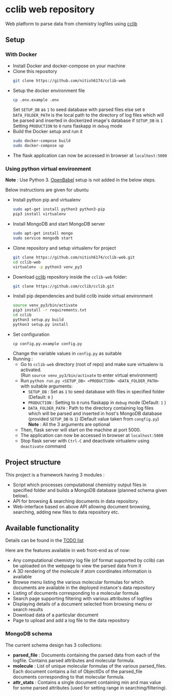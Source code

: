 # cclib web repository

Web platform to parse data from chemistry logfiles using [cclib](https://github.com/cclib/cclib)


## Setup

### With Docker

* Install Docker and docker-compose on your machine  
* Clone this repository  
  ```bash
  git clone https://github.com/nitish6174/cclib-web
  ```
* Setup the docker environment file
  ```bash
  cp .env.example .env
  ```
  Set ```SETUP_DB``` as ```1``` to seed database with parsed files else set ```0```  
  ```DATA_FOLDER_PATH``` is the local path to the directory of log files which will be parsed and inserted in dockerized image's database if ```SETUP_DB``` is ```1```  
  Setting ```PRODUCTION``` to ```0``` runs flaskapp in ```debug``` mode
* Build the Docker setup and run it 
  ```bash
  sudo docker-compose build
  sudo docker-compose up
  ```  
* The flask application can now be accessed in browser at ```localhost:5000```


### Using python virtual environment

**Note** : Use Python 3. [OpenBabel](http://openbabel.org/docs/current/) setup is not added in the below steps.

Below instructions are given for ubuntu

* Install python pip and virtualenv  
  ```bash
  sudo apt-get install python3 python3-pip
  pip3 install virtualenv
  ```  
* Install MongoDB and start MongoDB server  
  ```bash
  sudo apt-get install mongo
  sudo service mongodb start
  ```  
* Clone repository and setup virtualenv for project  
  ```bash
  git clone https://github.com/nitish6174/cclib-web.git
  cd cclib-web
  virtualenv -p python3 venv_py3
  ```  
* Download [cclib](https://github.com/cclib/cclib) repository inside the ```cclib-web``` folder:  
  ```bash
  git clone https://github.com/cclib/cclib.git
  ```  
* Install pip dependencies and build cclib inside virtual environment  
  ```bash
  source venv_py3/bin/activate
  pip3 install -r requirements.txt
  cd cclib
  python3 setup.py build
  python3 setup.py install
  ```  
* Set configuration  
  ```
  cp config.py.example config.py
  ```  
  Change the variable values in ```config.py``` as suitable
* Running :  
  * Go to ```cclib-web``` directory (root of repo) and make sure virtualenv is activated.  
    (Run ```source venv_py3/bin/activate``` to enter virtual environment)
  * Run ```python run.py <SETUP_DB> <PRODUCTION> <DATA_FOLDER_PATH>``` with suitable arguments:  
    - ```SETUP_DB``` : Set as ```1``` to seed database with files in specified folder (Default: ```0``` )
    - ```PRODUCTION``` : Setting to ```0``` runs flaskapp in ```debug``` mode (Default: ```1``` )
    - ```DATA_FOLDER_PATH``` : Path to the directory containing log files which will be parsed and inserted in host's MongoDB database (provided ```SETUP_DB``` is ```1```) (Default value taken from ```congfig.py```)
    **Note** : All the 3 arguments are optional
  * Then, flask server will start on the machine at port 5000.  
  * The application can now be accessed in browser at ```localhost:5000```
  * Stop flask server with ```Ctrl-C``` and deactivate virtualenv using ```deactivate``` command


## Project structure

This project is a framework having 3 modules :
* Script which processes computational chemistry output files in specified folder and builds a MongoDB database (planned schema given below).
* API for browsing & searching documents in data repository.
* Web-interface based on above API allowing document browsing, searching, adding new files to data repository etc.


## Available functionality

Details can be found in the [TODO list](https://github.com/nitish6174/cclib-web/issues/1)

Here are the features available in web front-end as of now:

* Any computational chemistry log file (of format supported by cclib) can be uploaded on the webpage to view the parsed data from it
* A 3D rendering of the molecule if atom coordinates information is available
* Browse menu listing the various molecular formulas for which documents are available in the deployed instance's data repository
* Listing of documents corresponding to a molecular formula
* Search page supporting filtering with various attributes of logfiles
* Displaying details of a document selected from browsing menu or search results
* Download data of a particular document
* Page to upload and add a log file to the data repository


### MongoDB schema

The current schema design has 3 collections:

* **parsed_file** : Documents containing the parsed data from each of the logfile. Contains parsed attributes and molecular formula.
* **molecule** : List of unique molecular formulas of the various parsed_files. Each document contains a list of ObjectIDs of the parsed_file documents corresponding to that molecular formula.
* **attr_stats** : Contains a single document containing min and max value for some parsed attributes (used for setting range in searching/filtering).
